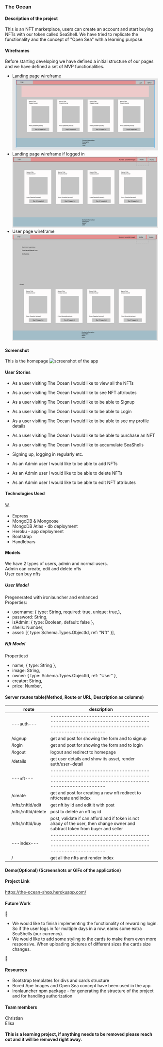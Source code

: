### The Ocean

#### Description of the project

This is an NFT marketplace, users can create an account and start buying NFTs with our token called SeaShell. We have tried to replicate the functionality and the concept of "Open Sea" with a learning purpose.

#### Wireframes

Before starting developing we have defined a initial structure of our pages and we have defined a set of MVP functionalities.

- Landing page wireframe
  ![Wireframe landingpage](https://github.com/ElisaMamolo/the-ocean/blob/master/public/images/landingpage.PNG)
- Landing page wireframe if logged in
  ![Wireframe if logged in](https://github.com/ElisaMamolo/the-ocean/blob/master/public/images/wireframe2.PNG)
- User page wireframe
  ![Wireframe user page](https://github.com/ElisaMamolo/the-ocean/blob/master/public/images/wireframe3.PNG)

#### Screenshot

This is the homepage
![screenshot of the app](https://github.com/ElisaMamolo/the-ocean/blob/master/public/images/screnshot.PNG)

#### User Stories

- As a user visiting The Ocean I would like to view all the NFTs

- As a user visiting The Ocean I would like to see NFT attributes

- As a user visiting The Ocean I would like to be able to Signup

- As a user visiting The Ocean I would like to be able to Login

- As a user visiting The Ocean I would like to be able to see my profile details

- As a user visiting The Ocean I would like to be able to purchase an NFT

- As a user visiting The Ocean I would like to accumulate SeaShells

- Signing up, logging in regularly etc.

- As an Admin user I would like to be able to add NFTs

- As an Admin user I would like to be able to delete NFTs

- As an Admin user I would like to be able to edit NFT attributes

#### Technologies Used

:computer:

- Express
- MongoDB & Mongoose
- MongoDB Atlas - db deployment
- Heroku - app deployment
- Bootstrap
- Handlebars

#### Models

We have 2 types of users, admin and normal users.\
Admin can create, edit and delete nfts\
User can buy nfts

##### User Model

Pregenerated with ironlauncher and enhanced\
Properties:

- username: { type: String, required: true, unique: true,},
- password: String,
- isAdmin: { type: Boolean, default: false },
- shells: Number,
- asset: [{ type: Schema.Types.ObjectId, ref: "Nft" }],

##### Nft Model

Properties:\

- name, { type: String },
- image: String,
- owner: { type: Schema.Types.ObjectId, ref: "User" },
- creator: String,
- price: Number,

#### Server routes table(Method, Route or URL, Description as columns)

|     | route               | description                                                                                                                      |     |
| --- | ------------------- | -------------------------------------------------------------------------------------------------------------------------------- | --- |
|     | ---auth---          | -------------------------------------------------------------------------------------------------------------------------------- |     |
|     | /signup             | get and post for showing the form and to signup                                                                                  |     |
|     | /login              | get and post for showing the form and to login                                                                                   |     |
|     | /logout             | logout and redirect to homepage                                                                                                  |     |
|     | /details            | get user details and show its asset, render auth/user-detail                                                                     |     |
|     | ---nft---           | -------------------------------------------------------------------------------------------------------------------------------- |     |
|     | /create             | get and post for creating a new nft redirect to nft/create and index                                                             |     |
|     | /nfts/:nftId/edit   | get nft by id and edit it with post                                                                                              |     |
|     | /nfts/:nftId/delete | post to delete an nft by id                                                                                                      |     |
|     | /nfts/:nftId/buy    | post, validate if can afford and if token is not alrady of the user, then change owner and subtract token from buyer and seller  |     |
|     | ---index---         | -------------------------------------------------------------------------------------------------------------------------------- |     |
|     | /                   | get all the nfts and render index                                                                                                |     |

#### Demo(Optional) (Screenshots or GIFs of the application)

#### Project Link

https://the-ocean-shop.herokuapp.com/

#### Future Work

:wrench:

- We would like to finish implementing the functionality of rewarding login. So if the user logs in for multiple days in a row, earns some extra SeaShells (our currency).
- We would like to add some styling to the cards to make them even more responsive. When uploading pictures of different sizes the cards size changes.

:wrench:

#### Resources

- Bootstrap templates for divs and cards structure
- Bored Ape Images and Open Sea concept have been used in the app.
- Ironlauncher npm package - for generating the structure of the project and for handling authorization

#### Team members

Christian\
Elisa

#### This is a learning project, if anything needs to be removed please reach out and it will be removed right away.

